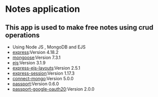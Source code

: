 # Notes application
## This app is used to make free notes using crud operations


- Using Node JS , MongoDB and EJS
- [express](https://www.npmjs.com/package/express):Version 4.18.2
- [mongoose](https://www.npmjs.com/package/mongoose):Version 7.3.1
- [ejs](https://www.npmjs.com/package/ejs):Version 3.1.9
- [express-ejs-layouts](https://www.npmjs.com/package/express-ejs-layouts):Version 2.5.1
- [express-session](https://www.npmjs.com/package/express-session):Version 1.17.3
- [connect-mongo](https://www.npmjs.com/package/connect-mongo):Version 5.0.0
- [passport](https://www.npmjs.com/package/passport):Version 0.6.0
- [passport-google-oauth20](https://www.npmjs.com/package/passport-google-oauth20):Version 2.0.0
